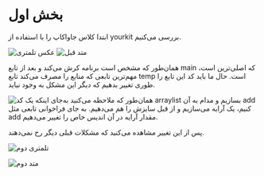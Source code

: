 # بخش اول
ابتدا کلاس جاواکاپ را با استفاده از yourkit بررسی می‌کنیم.

![عکس تلمتری](https://github.com/SE-Lab-1402-03-G11/HW-4/blob/BehzadNabavi/Features/ProfilingTest/Profiling/pictures/1/before/telemetry.png)
![متد قبل](https://github.com/SE-Lab-1402-03-G11/HW-4/blob/BehzadNabavi/Features/ProfilingTest/Profiling/pictures/1/before/method.png)

همان‌طور که مشخص است برنامه کرش می‌کند و بعد از تابع main که اصلی‌ترین است، مهم‌ترین تابعی که منابع را مصرف می‌کند تابع temp است. حال ما باید کد این تابع را طوری تغییر بدهیم که دیگر این مشکل به وجود نیاید.

![کد](https://github.com/SE-Lab-1402-03-G11/HW-4/blob/BehzadNabavi/Features/ProfilingTest/Profiling/pictures/1/code.png)
همان‌طور که ملاحظه می‌کنید به‌جای اینکه یک arraylist بسازیم و مدام به آن add کنیم، یک آرایه می‌سازیم و از قبل سایزش را هم می‌دهیم. به جای فراخوانی تابعی مثل add مقدار آرایه در آن اندیس خاص را تغییر می‌دهیم.

پس از این تغییر مشاهده می‌کنید که مشکلات قبلی دیگر رخ نمی‌دهند.

![تلمتری دوم](https://github.com/SE-Lab-1402-03-G11/HW-4/blob/BehzadNabavi/Features/ProfilingTest/Profiling/pictures/1/after/telemetry.png)


![متد دوم](https://github.com/SE-Lab-1402-03-G11/HW-4/blob/BehzadNabavi/Features/ProfilingTest/Profiling/pictures/1/after/method.png)
